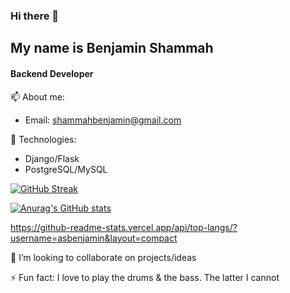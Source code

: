### Hi there 👋
## My name is Benjamin Shammah 
#### Backend Developer<br>
📫 About me:
- Email: shammahbenjamin@gmail.com

💬 Technologies:
- Django/Flask
- PostgreSQL/MySQL

[![GitHub Streak](https://github-readme-streak-stats.herokuapp.com?user=asbenjamin&theme=nord&hide_border=true)](https://git.io/streak-stats)

[![Anurag's GitHub stats](https://github-readme-stats.vercel.app/api?username=asbenjamin&count_private=true)](https://github.com/asbenjamin/github-readme-stats)

https://github-readme-stats.vercel.app/api/top-langs/?username=asbenjamin&layout=compact

👯 I’m looking to collaborate on projects/ideas

⚡ Fun fact: I love to play the drums & the bass. The latter I cannot

